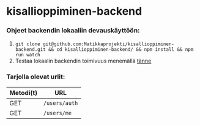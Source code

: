 # kisallioppiminen-backend

### Ohjeet backendin lokaaliin devauskäyttöön:
1. `git clone git@github.com:Matikkaprojekti/kisallioppiminen-backend.git && cd kisallioppiminen-backend/ && npm install && npm run watch`
6. Testaa lokaalin backendin toimivuus menemällä [tänne](http://localhost:8000/)

### Tarjolla olevat urlit:

| Metodi(t) | URL                       |
| --------| --------------------------- |
| GET     | `/users/auth`               |
| GET     | `/users/me`                 |
